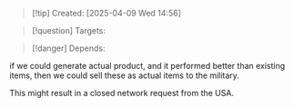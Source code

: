 
>[!tip] Created: [2025-04-09 Wed 14:56]

>[!question] Targets: 

>[!danger] Depends: 

if we could generate actual product, and it performed better than existing items, then we could sell these as actual items to the military.

This might result in a closed network request from the USA.